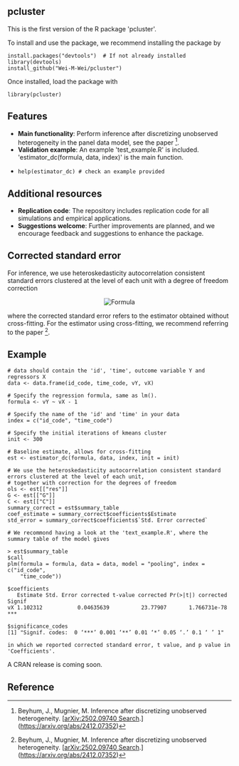 ## pcluster

This is the first version of the R package 'pcluster'. 

To install and use the package, we recommend installing the package by
```{r }
install.packages("devtools")  # If not already installed
library(devtools)
install_github("Wei-M-Wei/pcluster")
```
Once installed, load the package with
```{r }
library(pcluster)
```

## Features
- **Main functionality**: Perform inference after discretizing unobserved heterogeneity in the panel data model, see the paper [^1].
- **Validation example**: An example 'test_example.R' is included. 'estimator_dc(formula, data, index)' is the main function.
- ```{r }
  help(estimator_dc) # check an example provided
  ```

## Additional resources
- **Replication code**: The repository includes replication code for all simulations and empirical applications.
- **Suggestions welcome**: Further improvements are planned, and we encourage feedback and suggestions to enhance the package.

## Corrected standard error
For inference, we use  heteroskedasticity autocorrelation consistent standard errors clustered at the level of each unit with a degree of freedom correction

<p align="center">
  <img src="CodeCogsEqn.png" alt="Formula" />
</p>

where the corrected standard error refers to the estimator obtained without cross-fitting. For the estimator using cross-fitting, we recommend referring to the paper [^1].

## Example
```{r }
# data should contain the 'id', 'time', outcome variable Y and regressors X
data <- data.frame(id_code, time_code, vY, vX)

# Specify the regression formula, same as lm().
formula <- vY ~ vX - 1

# Specify the name of the 'id' and 'time' in your data
index = c("id_code", "time_code")

# Specify the initial iterations of kmeans cluster
init <- 300

# Baseline estimate, allows for cross-fitting
est <- estimator_dc(formula, data, index, init = init)

# We use the heteroskedasticity autocorrelation consistent standard errors clustered at the level of each unit,
# together with correction for the degrees of freedom
ols <- est[["res"]]
G <- est[["G"]]
C <- est[["C"]]
summary_correct = est$summary_table
coef_estimate = summary_correct$coefficients$Estimate
std_error = summary_correct$coefficients$`Std. Error corrected`

# We recommond having a look at the 'text_example.R', where the summary table of the model gives

> est$summary_table
$call
plm(formula = formula, data = data, model = "pooling", index = c("id_code", 
    "time_code"))

$coefficients
   Estimate Std. Error corrected t-value corrected Pr(>|t|) corrected Signif
vX 1.102312           0.04635639          23.77907       1.766731e-78    ***

$significance_codes
[1] "Signif. codes:  0 ‘***’ 0.001 ‘**’ 0.01 ‘*’ 0.05 ‘.’ 0.1 ‘ ’ 1"

in which we reported corrected standard error, t value, and p value in 'Coefficients'.

```
A CRAN release is coming soon.

## Reference
[^1]: Beyhum, J., Mugnier, M. Inference after discretizing unobserved heterogeneity. [[arXiv:2502.09740
Search](https://arxiv.org/abs/2502.09740).](https://arxiv.org/abs/2412.07352)
